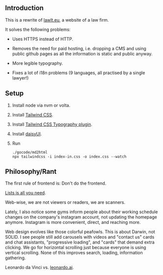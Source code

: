 ## Introduction 

This is a rewrite of [lawlt.eu](http://www.lawlt.eu/), a website of a law firm.

It solves the following problems:

- Uses HTTPS instead of HTTP.

- Removes the need for paid hosting, i.e. dropping a CMS and using public github pages as all the information is static and public anyway.

- More legible typography.

- Fixes a lot of i18n problems (9 languages, all practised by a single lawyer!)

## Setup

1. Install node via nvm or volta.

2. Install [Tailwind CSS](https://tailwindcss.com/docs/installation).

3. Install [Tailwind CSS Typography plugin](https://tailwindcss.com/docs/typography-plugin).

4. Install [daisyUI](https://daisyui.com/docs/install/).

5. Run

    ```
    ./gocode/md2html
    npx tailwindcss -i index-in.css -o index.css --watch
    ```

## Philosophy/Rant

The first rule of frontend is: Don't do the frontend.

[Lists is all you need](https://dynomight.net/lists/).

Web-wise, we are not viewers or readers, we are scanners.

Lately, I also notice some gyms inform people about their working schedule changes on the company's instagram account, not updating the homepage anymore. Instagram is more convenient, direct, and reaching more.

Web design evolves like those colorful peafowls. This is about Darwin, not SOLID. I see people still add carousels with videos and "contact us" cards and chat assistants, "progressive loading", and "cards" that demand extra clicking. We go for horizontal scrolling just because everyone is using vertical scrolling. None of this improves search, loading, information gathering. 

Leonardo da Vinci vs. [leonardo.ai](https://leonardo.ai/).
